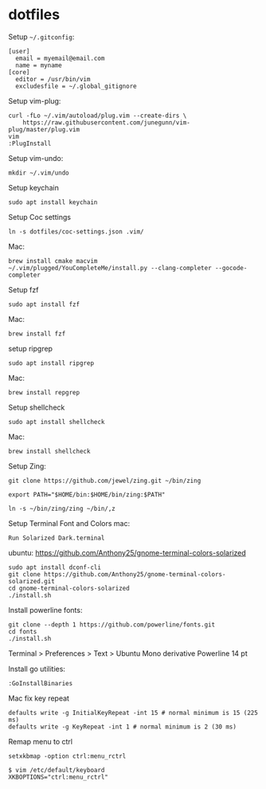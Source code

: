 # dotfiles

Setup `~/.gitconfig`:
```
[user]
  email = myemail@email.com
  name = myname
[core]
  editor = /usr/bin/vim
  excludesfile = ~/.global_gitignore
```

Setup vim-plug:

```
curl -fLo ~/.vim/autoload/plug.vim --create-dirs \
    https://raw.githubusercontent.com/junegunn/vim-plug/master/plug.vim
vim
:PlugInstall
```
Setup vim-undo:
```
mkdir ~/.vim/undo
```

Setup keychain
```
sudo apt install keychain
```

Setup Coc settings
```
ln -s dotfiles/coc-settings.json .vim/
```

Mac:
```
brew install cmake macvim
~/.vim/plugged/YouCompleteMe/install.py --clang-completer --gocode-completer
```

Setup fzf
```
sudo apt install fzf
```

Mac:
```
brew install fzf
```

setup ripgrep
```
sudo apt install ripgrep
```

Mac:
```
brew install repgrep
```


Setup shellcheck
```
sudo apt install shellcheck
```

Mac:
```
brew install shellcheck
```

Setup Zing:
```
git clone https://github.com/jewel/zing.git ~/bin/zing

export PATH="$HOME/bin:$HOME/bin/zing:$PATH"

ln -s ~/bin/zing/zing ~/bin/,z
```

Setup Terminal Font and Colors
mac:
```
Run Solarized Dark.terminal
```
ubuntu:
https://github.com/Anthony25/gnome-terminal-colors-solarized
```
sudo apt install dconf-cli
git clone https://github.com/Anthony25/gnome-terminal-colors-solarized.git
cd gnome-terminal-colors-solarized
./install.sh
```


Install powerline fonts:
```
git clone --depth 1 https://github.com/powerline/fonts.git
cd fonts
./install.sh
```
Terminal > Preferences > Text > Ubuntu Mono derivative Powerline 14 pt

Install go utilities:
```
:GoInstallBinaries
```

Mac fix key repeat

```
defaults write -g InitialKeyRepeat -int 15 # normal minimum is 15 (225 ms)
defaults write -g KeyRepeat -int 1 # normal minimum is 2 (30 ms)
```

Remap menu to ctrl
```
setxkbmap -option ctrl:menu_rctrl
```

```
$ vim /etc/default/keyboard
XKBOPTIONS="ctrl:menu_rctrl"
```
